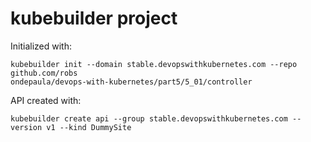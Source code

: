 # kubebuilder project
Initialized with:
```
kubebuilder init --domain stable.devopswithkubernetes.com --repo github.com/robs
ondepaula/devops-with-kubernetes/part5/5_01/controller
```
API created with:
```
kubebuilder create api --group stable.devopswithkubernetes.com --version v1 --kind DummySite
```
